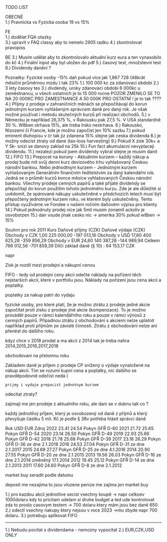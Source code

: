 TODO LIST

OBECNÉ<br>
1.) Pravnicka vs Fyzicka osoba 19 vs 15%


FE <br>
1.) dodělat FQA otazky<br>
3.) upravit v FAQ classy aby to nemelo 2905 radku
4.) zkontrolovat pravopiss

BE
3.) Musím udělat aby to zkontrolovalo aktuální kurz eura a ten vynasobilo do kč
4.) Finální input aby byl uložen do pdf
5.) časový test, množstevní test
6.) Dividendy danění ?

Poznatky:
Fyzické osoby -15% daň pokud více jak 1,867 728 (48krát měsíční průměrnou mzdu ) tak 23%
1.) 100 000 kc za zdanovaci obdobi
2.) 3 lety časovy tes
3.) divdendy, uroky zdanovaci obdobi 6 000kc u zeměstnancu, u všech ostatních je to 15 000 rocne
POZOR ZMENILO SE TO NA 20 000KC PRO ZAMESTNANCE A 50 000K PRO OSTATNÍ ! je to tak ????
4.) Příjmy z prodeje v zahraničních měnách se přepočítávají do korun jednotným kurzem vyhlášeným správcem daně pro daný rok. Je však možné používat i metodu skutečných kurzů při realizaci obchodů.
5.) v Německu je například 26,375 %, v Rakousku pak 27,5 %. V USA standardně 30 %. W8ben strhava 15%, ale treba Irsko nestrhava.
6.) Rakousko, Nizozemí či Francie, kde je možno započíst jen 10% sazbu
7.) pokud eminent dluhopisu v čr tak jiz zdanena 15% stejne jak ceska dividenda
8.) je možny odecist ztraty od dane (tax-loss harvesting)
9.) Pokud X zisk 30k+ a Y 5k- snizi se danovy zaklad na 25k
10.) Fun fact akumulacni nevyplaceji dividendu.
11.) nezalezi pokud jsem dividendy vybral stejne je musim danit
12.) FIFO
13.) Prepocet na koruny - Aktuálním kurzem – každý nákup a prodej bude mít svůj denní kurz devizového trhu vyhlašovaný Českou národní bankou.
Nebo jednodtnym kurzem - Jednotným kurzem vyhlašovaným Generálním finančním ředitelstvím za daný kalendářní rok. Jedná se o průměr kurzů konce měsíce vyhlašovaných Českou národní bankou. Všechny prodeje cenných papírů a také přijaté dividendy se přepočítají do korun použitím tohoto jednotného kurzu. Zde je ale důležité si uvědomit, že spárované nákupy uskutečněné v předchozích letech musí být přepočteny jednotným kurzem roku, ve kterém byly uskutečněny. Tento přístup využíváme ve Fondee v našem ročním daňovém výpisu pro klienty
14.) Pokud jednodnuty prodej vice jak 5mil musim zonamit ackoliv je osvobotzen
15.) dan vsude jinak cesko nic -> amerika 30% pokud w8ben -> 15%

Souhrn pro rok 2011
Kurs Daňové příjmy (CZK) Daňové výdaje (CZK)
Obchody v CZK 1,00 225 000,00 -197 013,16
Obchody v USD 17,60 400 625,28 -359 856,29
Obchody v EUR 24,60 140 387,28 -144 989,94
Celkem 766 012,56 -701 859,39
Dílčí základ daně (§ 10) : 64 153,17 CZK

napr

Zisk je rozdíl mezi prodejní a nákupní cenou

FIFO - tedy od prodejní ceny akcií odečte náklady na pořízení těch nejstarších akcií, které v portfoliu jsou. Náklady na pořízení jsou cena akcií a poplatky.

poplatky za nakup patri do vydaju

fyzické osoby, pro které platí, že je možno ztrátu z prodeje jedné akcie započítat proti zisku z prodeje jiné akcie (kompenzace). To je možno provádět pouze v rámci kalendářního roku a pouze v rámci výnosů z cenných papírů. Případnou ztrátu z obchodování s akciemi nelze uplatnit například proti příjmům ze závislé činnosti. Ztrátu z obchodování nelze ani přenést do dalšího roku.

kdyz chce v 2018 prodat a ma akcii z 2014 tak je treba nahra 2014,2015,2016,2017,2018

obchodovani na přelomnu roku

Základem daně je příjem z prodeje CP snížený o výdaje vynaložené na nákup akcií. Tím se rozumí kupní cena a poplatky, nic dalšího se pravděpodovně odečíst nedá (

    prijmy i vydaje prepocist jednotnym kurzem

odecitat ztraty?

zajimaji me jen prodeje z aktualniho roku, ale dani se v dubnu tak co ?

každý jednotlivý příjem, který je osvobozený od daně z příjmů a který převyšuje částku 5 mil. Kč je podle § 38v potřeba hlásit správci daně

Rok USD EUR Zdroj
2022 23.41 24.54 Pokyn GFŘ D-60
2021 21.72 25.65 Pokyn GFŘ D-54
2020 23.14 26.50 Pokyn GFŘ D-49
2019 22.93 25.66 Pokyn GFŘ D-42
2018 21.78 25.68 Pokyn GFŘ D-39
2017 23.18 26.29 Pokyn GFŘ D-36 ze dne 2.1.2018
2016 24.53 27.04 Pokyn GFŘ D-31 ze dne 2.1.2017
2015 24.69 27.27 Pokyn GFŘ D-25 ze dne 4.1.2016
2014 20.90 27.55 Pokyn GFŘ D-20 ze dne 2.1.2015
2013 19.56 26.03 Pokyn GFŘ D-16 ze dne 2.1.2014 změněný 17.1.2014
2012 19.45 25.12 Pokyn GFŘ D-14 ze dne 2.1.2013
2011 17.60 24.60 Pokyn GFŘ D-8 ze dne 2.1.2012


market buy seradit podle datumu 

deposit me nezajima to jsou vlozene penize me zajima jen market buy


1.) pro kazdou akcii jednotlive secist vsechny koupě -> napr celkoev 1000dolaru kdy to pricitam udelam si druhe budget a ted ude kontrolovat zda to proslo casovym testem -> 700 dolaru ktery mám jsou bez daně 650
2.) odectl vsechny nakupy ktery nejsou v roce 2023 ->mu zbyde napr 700 dolaru.
3.) potrebuju aplikovat FIFO


_________________________________
1.) Nebudu pocitat s dividendama - nemozny vypocitat
2.) EUR,CZK,USD ONLY